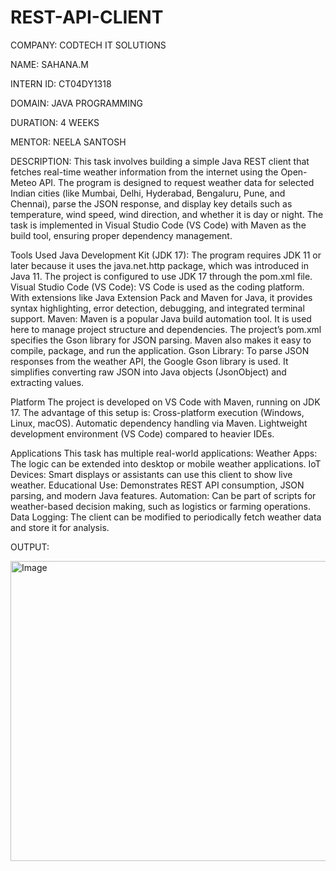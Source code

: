 # REST-API-CLIENT

COMPANY: CODTECH IT SOLUTIONS

NAME: SAHANA.M

INTERN ID: CT04DY1318

DOMAIN: JAVA PROGRAMMING

DURATION: 4 WEEKS

MENTOR: NEELA SANTOSH

DESCRIPTION: This task involves building a simple Java REST client that fetches real-time weather information from the internet using the Open-Meteo API. The program is designed to request weather data for selected Indian cities (like Mumbai, Delhi, Hyderabad, Bengaluru, Pune, and Chennai), parse the JSON response, and display key details such as temperature, wind speed, wind direction, and whether it is day or night. The task is implemented in Visual Studio Code (VS Code) with Maven as the build tool, ensuring proper dependency management.

Tools Used Java Development Kit (JDK 17): The program requires JDK 11 or later because it uses the java.net.http package, which was introduced in Java 11. The project is configured to use JDK 17 through the pom.xml file. Visual Studio Code (VS Code): VS Code is used as the coding platform. With extensions like Java Extension Pack and Maven for Java, it provides syntax highlighting, error detection, debugging, and integrated terminal support. Maven: Maven is a popular Java build automation tool. It is used here to manage project structure and dependencies. The project’s pom.xml specifies the Gson library for JSON parsing. Maven also makes it easy to compile, package, and run the application. Gson Library: To parse JSON responses from the weather API, the Google Gson library is used. It simplifies converting raw JSON into Java objects (JsonObject) and extracting values.

Platform The project is developed on VS Code with Maven, running on JDK 17. The advantage of this setup is: Cross-platform execution (Windows, Linux, macOS). Automatic dependency handling via Maven. Lightweight development environment (VS Code) compared to heavier IDEs.

Applications This task has multiple real-world applications: Weather Apps: The logic can be extended into desktop or mobile weather applications. IoT Devices: Smart displays or assistants can use this client to show live weather. Educational Use: Demonstrates REST API consumption, JSON parsing, and modern Java features. Automation: Can be part of scripts for weather-based decision making, such as logistics or farming operations. Data Logging: The client can be modified to periodically fetch weather data and store it for analysis.

OUTPUT:

<img width="1076" height="480" alt="Image" src="https://github.com/user-attachments/assets/b4585339-2a26-4469-8b9d-3e3d164de3e2" />
